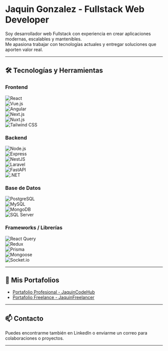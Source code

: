 # Jaquin Gonzalez - Fullstack Web Developer

Soy desarrollador web Fullstack con experiencia en crear aplicaciones modernas, escalables y mantenibles.  
Me apasiona trabajar con tecnologías actuales y entregar soluciones que aporten valor real.  

---

## 🛠️ Tecnologías y Herramientas

### Frontend  
![React](https://img.shields.io/badge/-React-61DAFB?logo=react&logoColor=white)  
![Vue.js](https://img.shields.io/badge/-Vue.js-4FC08D?logo=vue.js&logoColor=white)  
![Angular](https://img.shields.io/badge/-Angular-DD0031?logo=angular&logoColor=white)  
![Next.js](https://img.shields.io/badge/-Next.js-000000?logo=next.js&logoColor=white)  
![Nuxt.js](https://img.shields.io/badge/-Nuxt.js-00DC82?logo=nuxtdotjs&logoColor=white)  
![Tailwind CSS](https://img.shields.io/badge/-Tailwind_CSS-06B6D4?logo=tailwind-css&logoColor=white)

### Backend  
![Node.js](https://img.shields.io/badge/-Node.js-339933?logo=node.js&logoColor=white)  
![Express](https://img.shields.io/badge/-Express-000000?logo=express&logoColor=white)  
![NestJS](https://img.shields.io/badge/-NestJS-E0234E?logo=nestjs&logoColor=white)  
![Laravel](https://img.shields.io/badge/-Laravel-FF2D20?logo=laravel&logoColor=white)  
![FastAPI](https://img.shields.io/badge/-FastAPI-009688?logo=fastapi&logoColor=white)  
![.NET](https://img.shields.io/badge/-.NET-512BD4?logo=dot-net&logoColor=white)

### Base de Datos  
![PostgreSQL](https://img.shields.io/badge/-PostgreSQL-336791?logo=postgresql&logoColor=white)  
![MySQL](https://img.shields.io/badge/-MySQL-4479A1?logo=mysql&logoColor=white)  
![MongoDB](https://img.shields.io/badge/-MongoDB-47A248?logo=mongodb&logoColor=white)  
![SQL Server](https://img.shields.io/badge/-SQL_Server-CC2927?logo=microsoft-sql-server&logoColor=white)

### Frameworks / Librerías  
![React Query](https://img.shields.io/badge/-React_Query-FF4154?logo=reactquery&logoColor=white)  
![Redux](https://img.shields.io/badge/-Redux-764ABC?logo=redux&logoColor=white)  
![Prisma](https://img.shields.io/badge/-Prisma-2D3748?logo=prisma&logoColor=white)  
![Mongoose](https://img.shields.io/badge/-Mongoose-880000?logo=mongoose&logoColor=white)  
![Socket.io](https://img.shields.io/badge/-Socket.io-010101?logo=socket.io&logoColor=white)

---

## 📂 Mis Portafolios

- [Portafolio Profesional - JaquinCodeHub](https://github.com/JaquinCodeHub)  
- [Portafolio Freelance - JaquinFreelancer](https://github.com/JaquinFreelancer)  

---

## 📫 Contacto

Puedes encontrarme también en LinkedIn o enviarme un correo para colaboraciones o proyectos.

---
